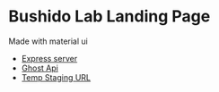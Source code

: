 # Bushido Lab Landing Page

Made with material ui

- [Express server](https://b.bushidolab.com/)
- [Ghost Api](https://blog.bushidolab.com/ghost/)
- [Temp Staging URL](https://bushido-v2.herokuapp.com/blog)



